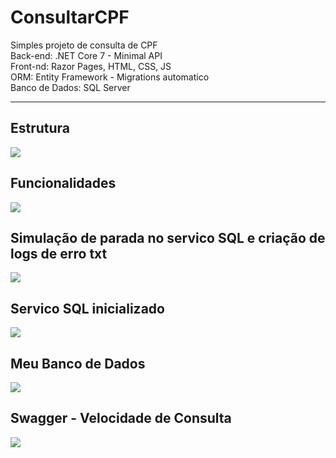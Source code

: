 # ConsultarCPF
Simples projeto de consulta de CPF <br> 
Back-end: .NET Core 7 - Minimal API <br>
Front-nd: Razor Pages, HTML, CSS, JS <br>
ORM: Entity Framework - Migrations automatico <br>
Banco de Dados: SQL Server <br>
<hr>

## Estrutura 
![](https://raw.githubusercontent.com/renatosantoslw/ConsultarCPF/main/CoreAPI/wwwroot/images/1.png)

## Funcionalidades 
![](https://raw.githubusercontent.com/renatosantoslw/ConsultarCPF/main/CoreAPI/wwwroot/images/1.gif)

## Simulação de parada no servico SQL e criação de logs de erro txt
![](https://github.com/renatosantoslw/ConsultarCPF/blob/main/CoreAPI/wwwroot/images/2.gif)

## Servico SQL inicializado
![](https://raw.githubusercontent.com/renatosantoslw/ConsultarCPF/main/CoreAPI/wwwroot/images/3.gif)

## Meu Banco de Dados
![](https://raw.githubusercontent.com/renatosantoslw/ConsultarCPF/main/CoreAPI/wwwroot/images/5.png)

## Swagger - Velocidade de Consulta
![](https://raw.githubusercontent.com/renatosantoslw/ConsultarCPF/main/CoreAPI/wwwroot/images/4.gif)



